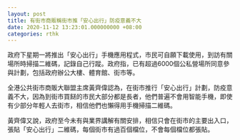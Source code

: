 ```yaml
---
layout: post
title: 有街市商販稱街市推「安心出行」防疫意義不大
date: 2020-11-12 13:23:01.000000000 +08:00
categories: rthk
---
```


政府下星期一將推出「安心出行」手機應用程式，市民可自願下載使用，到訪有關場所時掃描二維碼，記錄自己行蹤。政府指，已有超過6000個公私營場所同意參與計劃，包括政府辦公大樓、體育館、街市等。

全港公共街市商販大聯盟主席黃齊偉認為，在街市推行「安心出行」計劃，防疫意義不大，因為到街市買餸的市民大部分都是長者，他們普遍不會用智能手機，即使有少部分年輕人去街市，相信他們也懶得用手機掃描二維碼。

黃齊偉又說，政府至今未有與業界講解有關安排，相信只會在街市的主要出入口，張貼「安心出行」二維碼，每個街市有過百個檔位，不會每個檔位都張貼。
